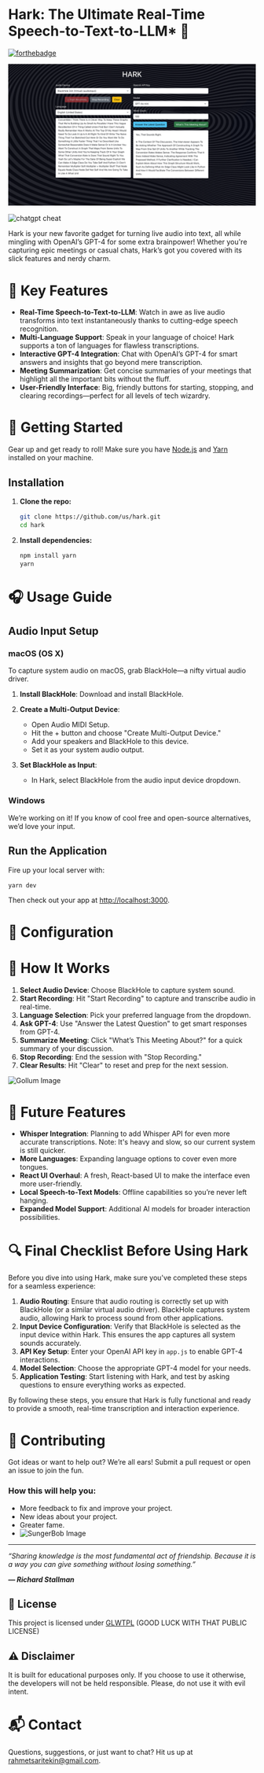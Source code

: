 # Hark: The Ultimate Real-Time Speech-to-Text-to-LLM* 🚀
[![forthebadge](https://forthebadge.com/images/badges/built-with-love.svg)](https://forthebadge.com)

![screenshot of app](https://github.com/us/Hark/blob/main/assets/screenshot1.png)

![chatgpt cheat](https://i.giphy.com/media/v1.Y2lkPTc5MGI3NjExcHBkcW11OTBvYjZvZnlpY3libTI1eWJ5a3V3dTR3ZWdoNXNvZjVneSZlcD12MV9pbnRlcm5hbF9naWZfYnlfaWQmY3Q9Zw/ehgxL0CGDqOtO8MYjv/giphy-downsized-medium.gif)

Hark is your new favorite gadget for turning live audio into text, all while mingling with OpenAI’s GPT-4 for some extra brainpower! Whether you're capturing epic meetings or casual chats, Hark’s got you covered with its slick features and nerdy charm.

# 🌟 Key Features

- **Real-Time Speech-to-Text-to-LLM**: Watch in awe as live audio transforms into text instantaneously thanks to cutting-edge speech recognition.
- **Multi-Language Support**: Speak in your language of choice! Hark supports a ton of languages for flawless transcriptions.
- **Interactive GPT-4 Integration**: Chat with OpenAI’s GPT-4 for smart answers and insights that go beyond mere transcription.
- **Meeting Summarization**: Get concise summaries of your meetings that highlight all the important bits without the fluff.
- **User-Friendly Interface**: Big, friendly buttons for starting, stopping, and clearing recordings—perfect for all levels of tech wizardry.

# 🚀 Getting Started

Gear up and get ready to roll! Make sure you have [Node.js](https://nodejs.org/) and [Yarn](https://yarnpkg.com/) installed on your machine.

## Installation

1. **Clone the repo:**

   ```bash
   git clone https://github.com/us/hark.git
   cd hark
   ```

2. **Install dependencies:**

   ```bash
   npm install yarn
   yarn
   ```

# 🎧 Usage Guide

## Audio Input Setup

### macOS (OS X)

To capture system audio on macOS, grab BlackHole—a nifty virtual audio driver.

1. **Install BlackHole**: Download and install BlackHole.

2. **Create a Multi-Output Device**:
   - Open Audio MIDI Setup.
   - Hit the + button and choose "Create Multi-Output Device."
   - Add your speakers and BlackHole to this device.
   - Set it as your system audio output.

3. **Set BlackHole as Input**:
   - In Hark, select BlackHole from the audio input device dropdown.

### Windows

We’re working on it! If you know of cool free and open-source alternatives, we’d love your input.

## Run the Application

Fire up your local server with:

```bash
yarn dev
```

Then check out your app at [http://localhost:3000](http://localhost:3000).

# 🔧 Configuration

# 📜 How It Works

1. **Select Audio Device**: Choose BlackHole to capture system sound.
2. **Start Recording**: Hit "Start Recording" to capture and transcribe audio in real-time.
3. **Language Selection**: Pick your preferred language from the dropdown.
4. **Ask GPT-4**: Use "Answer the Latest Question" to get smart responses from GPT-4.
5. **Summarize Meeting**: Click "What’s This Meeting About?" for a quick summary of your discussion.
6. **Stop Recording**: End the session with "Stop Recording."
7. **Clear Results**: Hit "Clear" to reset and prep for the next session.

![Gollum Image](https://media.giphy.com/media/V4uGHRgz0zi6Y/giphy-downsized-large.gif)

# 🔮 Future Features

- **Whisper Integration**: Planning to add Whisper API for even more accurate transcriptions. Note: It's heavy and slow, so our current system is still quicker.
- **More Languages**: Expanding language options to cover even more tongues.
- **React UI Overhaul**: A fresh, React-based UI to make the interface even more user-friendly.
- **Local Speech-to-Text Models**: Offline capabilities so you’re never left hanging.
- **Expanded Model Support**: Additional AI models for broader interaction possibilities.

# 🔍 Final Checklist Before Using Hark

Before you dive into using Hark, make sure you've completed these steps for a seamless experience:

1. **Audio Routing**: Ensure that audio routing is correctly set up with BlackHole (or a similar virtual audio driver). BlackHole captures system audio, allowing Hark to process sound from other applications.
2. **Input Device Configuration**: Verify that BlackHole is selected as the input device within Hark. This ensures the app captures all system sounds accurately.
3. **API Key Setup**: Enter your OpenAI API key in `app.js` to enable GPT-4 interactions.
4. **Model Selection**: Choose the appropriate GPT-4 model for your needs.
5. **Application Testing**: Start listening with Hark, and test by asking questions to ensure everything works as expected.

By following these steps, you ensure that Hark is fully functional and ready to provide a smooth, real-time transcription and interaction experience.

# 🤝 Contributing

Got ideas or want to help out? We’re all ears! Submit a pull request or open an issue to join the fun.

### How this will help you:
- More feedback to fix and improve your project.
- New ideas about your project.
- Greater fame.
- ![SungerBob Image](https://media.giphy.com/media/3o7absbD7PbTFQa0c8/source.gif)

---

_“Sharing knowledge is the most fundamental act of friendship. Because it is a way you can give something without losing something.”_

_**— Richard Stallman**_

## 📜 License
This project is licensed under [GLWTPL](https://github.com/us/hark/blob/master/LICENSE) (GOOD LUCK WITH THAT PUBLIC LICENSE)

## ⚠️ Disclaimer
It is built for educational purposes only. If you choose to use it otherwise, the developers will not be held responsible. Please, do not use it with evil intent.

# 📬 Contact

Questions, suggestions, or just want to chat? Hit us up at [rahmetsaritekin@gmail.com](mailto:rahmetsaritekin@gmail.com).
